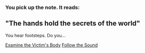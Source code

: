 ### You pick up the note. It reads: 

## "The hands hold the secrets of the world"

You hear footsteps. Do you...

[Examine the Victim's Body](../../examine-body/examine-body.md)
[Follow the Sound](../../examine-body/continue-examination/follow-sound/follow-sound.md)
